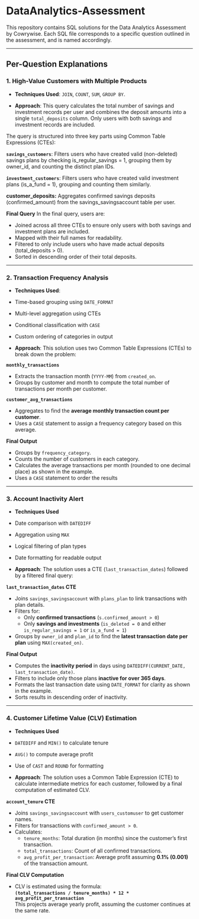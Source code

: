 # DataAnalytics-Assessment

This repository contains SQL solutions for the Data Analytics Assessment by Cowrywise. Each SQL file corresponds to a specific question outlined in the assessment, and is named accordingly.

---

## Per-Question Explanations

### 1. High-Value Customers with Multiple Products

- **Techniques Used**: `JOIN`, `COUNT`, `SUM`, `GROUP BY`.

- **Approach**: This query calculates the total number of savings and investment records per user and combines the deposit amounts into a single `total_deposits` column. Only users with both savings and investment records are included.

The query is structured into three key parts using Common Table Expressions (CTEs):

**`savings_customers`**: Filters users who have created valid (non-deleted) savings plans by checking is_regular_savings = 1, grouping them by owner_id, and counting the distinct plan IDs.

**`investment_customers`**: Filters users who have created valid investment plans (is_a_fund = 1), grouping and counting them similarly.

**customer_deposits:** Aggregates confirmed savings deposits (confirmed_amount) from the savings_savingsaccount table per user.

**Final Query**
In the final query, users are:

- Joined across all three CTEs to ensure only users with both savings and investment plans are included.
- Mapped with their full names for readability.
- Filtered to only include users who have made actual deposits (total_deposits > 0).
- Sorted in descending order of their total deposits.

---

### 2. Transaction Frequency Analysis

- **Techniques Used**:

- Time-based grouping using `DATE_FORMAT`
- Multi-level aggregation using CTEs
- Conditional classification with `CASE`
- Custom ordering of categories in output

- **Approach**: This solution uses two Common Table Expressions (CTEs) to break down the problem:

**`monthly_transactions`**

- Extracts the transaction month (`YYYY-MM`) from `created_on`.
- Groups by customer and month to compute the total number of transactions per month per customer.

**`customer_avg_transactions`**

- Aggregates to find the **average monthly transaction count per customer**.
- Uses a `CASE` statement to assign a frequency category based on this average.

**Final Output**

- Groups by `frequency_category`.
- Counts the number of customers in each category.
- Calculates the average transactions per month (rounded to one decimal place) as shown in the example.
- Uses a `CASE` statement to order the results

---

### 3. Account Inactivity Alert

- **Techniques Used**

- Date comparison with `DATEDIFF`
- Aggregation using `MAX`
- Logical filtering of plan types
- Date formatting for readable output

- **Approach**: The solution uses a CTE (`last_transaction_dates`) followed by a filtered final query:

**`last_transaction_dates` CTE**

- Joins `savings_savingsaccount` with `plans_plan` to link transactions with plan details.
- Filters for:
  - Only **confirmed transactions** (`s.confirmed_amount > 0`)
  - Only **savings and investments** (`is_deleted = 0` and either `is_regular_savings = 1` or `is_a_fund = 1`)
- Groups by `owner_id` and `plan_id` to find the **latest transaction date per plan** using `MAX(created_on)`.

**Final Output**

- Computes the **inactivity period** in days using `DATEDIFF(CURRENT_DATE, last_transaction_date)`.
- Filters to include only those plans **inactive for over 365 days**.
- Formats the last transaction date using `DATE_FORMAT` for clarity as shown in the example.
- Sorts results in descending order of inactivity.

---

### 4. Customer Lifetime Value (CLV) Estimation

- **Techniques Used**

- `DATEDIFF` and `MIN()` to calculate tenure
- `AVG()` to compute average profit
- Use of `CAST` and `ROUND` for formatting

- **Approach**: The solution uses a Common Table Expression (CTE) to calculate intermediate metrics for each customer, followed by a final computation of estimated CLV.

**`account_tenure` CTE**

- Joins `savings_savingsaccount` with `users_customuser` to get customer names.
- Filters for transactions with `confirmed_amount > 0`.
- Calculates:
  - `tenure_months`: Total duration (in months) since the customer’s first transaction.
  - `total_transactions`: Count of all confirmed transactions.
  - `avg_profit_per_transaction`: Average profit assuming **0.1% (0.001)** of the transaction amount.

**Final CLV Computation**

- CLV is estimated using the formula:  
  **`(total_transactions / tenure_months) * 12 * avg_profit_per_transaction`**  
  This projects average yearly profit, assuming the customer continues at the same rate.
